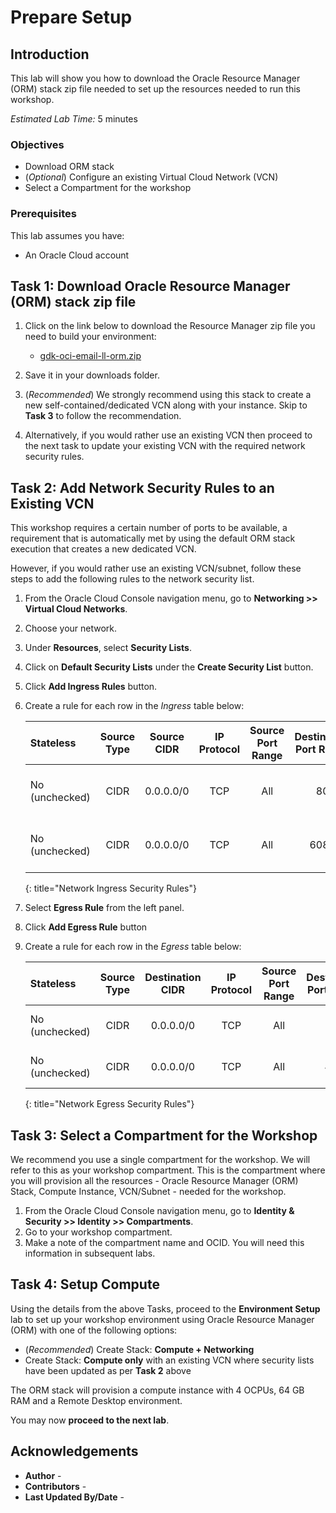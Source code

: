 # Prepare Setup

## Introduction

This lab will show you how to download the Oracle Resource Manager (ORM) stack zip file needed to set up the resources needed to run this workshop.

*Estimated Lab Time:* 5 minutes

### Objectives

* Download ORM stack
* (*Optional*) Configure an existing Virtual Cloud Network (VCN)
* Select a Compartment for the workshop

### Prerequisites

This lab assumes you have:

* An Oracle Cloud account

## Task 1: Download Oracle Resource Manager (ORM) stack zip file

1. Click on the link below to download the Resource Manager zip file you need to build your environment:

    * [gdk-oci-email-ll-orm.zip](https://c4u04.objectstorage.us-ashburn-1.oci.customer-oci.com/p/EcTjWk2IuZPZeNnD_fYMcgUhdNDIDA6rt9gaFj_WZMiL7VvxPBNMY60837hu5hga/n/c4u04/b/livelabsfiles/o/oci-library/gdk-oci-email-ll-orm.zip)

2. Save it in your downloads folder.

3. (*Recommended*) We strongly recommend using this stack to create a new self-contained/dedicated VCN along with your instance. Skip to **Task 3** to follow the recommendation.

4. Alternatively, if you would rather use an existing VCN then proceed to the next task to update your existing VCN with the required network security rules.

## Task 2: Add Network Security Rules to an Existing VCN

This workshop requires a certain number of ports to be available, a requirement that is automatically met by using the default ORM stack execution that creates a new dedicated VCN.

However, if you would rather use an existing VCN/subnet, follow these steps to add the following rules to the network security list.

1. From the Oracle Cloud Console navigation menu, go to **Networking >> Virtual Cloud Networks**.
2. Choose your network.
3. Under **Resources**, select **Security Lists**.
4. Click on **Default Security Lists** under the **Create Security List** button.
5. Click **Add Ingress Rules** button.
6. Create a rule for each row in the *Ingress* table below:

    | Stateless      | Source Type | Source CIDR | IP Protocol | Source Port Range | Destination Port Range | Description                |
    | :------------- | :---------: | :---------: | :---------: | :---------------: | :--------------------: | :------------------------- |
    | No (unchecked) |    CIDR     |  0.0.0.0/0  |     TCP     |        All        |           80           | Remote Desktop using noVNC |
    | No (unchecked) |    CIDR     |  0.0.0.0/0  |     TCP     |        All        |          6080          | Remote Desktop using noVNC |
    {: title="Network Ingress Security Rules"}

7. Select **Egress Rule** from the left panel.
8. Click **Add Egress Rule** button
9. Create a rule for each row in the *Egress* table below:

    | Stateless      | Source Type | Destination CIDR | IP Protocol | Source Port Range | Destination Port Range | Description           |
    | :------------- | :---------: | :--------------: | :---------: | :---------------: | :--------------------: | :-------------------- |
    | No (unchecked) |    CIDR     |    0.0.0.0/0     |     TCP     |        All        |           80           | Outbound HTTP access  |
    | No (unchecked) |    CIDR     |    0.0.0.0/0     |     TCP     |        All        |          443           | Outbound HTTPS access |
    {: title="Network Egress Security Rules"}

## Task 3: Select a Compartment for the Workshop

We recommend you use a single compartment for the workshop. We will refer to this as your workshop compartment. This is the compartment where you will provision all the resources - Oracle Resource Manager (ORM) Stack, Compute Instance, VCN/Subnet - needed for the workshop.

1. From the Oracle Cloud Console navigation menu, go to **Identity & Security >> Identity >> Compartments**.
2. Go to your workshop compartment.
3. Make a note of the compartment name and OCID. You will need this information in subsequent labs.

## Task 4: Setup Compute

Using the details from the above Tasks, proceed to the **Environment Setup** lab to set up your workshop environment using Oracle Resource Manager (ORM) with one of the following options:

* (*Recommended*) Create Stack: **Compute + Networking**
* Create Stack: **Compute only** with an existing VCN where security lists have been updated as per **Task 2** above

The ORM stack will provision a compute instance with 4 OCPUs, 64 GB RAM and a Remote Desktop environment.

You may now **proceed to the next lab**.

## Acknowledgements

* **Author** - [](var:author)
* **Contributors** - [](var:contributors)
* **Last Updated By/Date** - [](var:last_updated)
